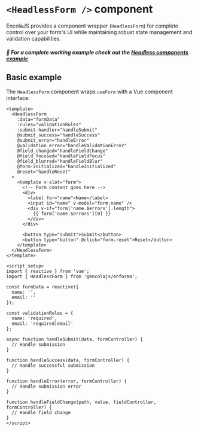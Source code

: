 # `<HeadlessForm />` component

<!-- 
This page should provide:
1. Overview of useForm composable and HeadlessForm component
2. API reference for returned properties and methods
3. Basic implementation examples
4. Form state management
5. Handling validation and submission
6. Integration with fields and other components
7. Common patterns and best practices
8. Advanced usage examples
-->

<TabNav :items="[
    { label: 'Usage', link: '/headless/form' },
    { label: 'API', link: '/headless/form_api' },
]" />

EncolaJS provides a component wrapper (`HeadlessForm`) for complete control over your form's UI while maintaining robust state management and validation capabilities.

##### :notebook_with_decorative_cover: For a complete working example check out the [Headless components example](/examples/headless-components)

## Basic example

The `HeadlessForm` component wraps `useForm` with a Vue component interface:

```vue
<template>
  <HeadlessForm
    :data="formData"
    :rules="validationRules"
    :submit-handler="handleSubmit"
    @submit_success="handleSuccess"
    @submit_error="handleError"
    @validation_error="handleValidationError"
    @field_changed="handleFieldChange"
    @field_focused="handleFieldFocus"
    @field_blurred="handleFieldBlur"
    @form-initialized="handleInitialized"
    @reset="handleReset"
  >
    <template v-slot="form">
      <!-- Form content goes here -->
      <div>
        <label for="name">Name</label>
        <input id="name" v-model="form.name" />
        <div v-if="form['name.$errors'].length">
          {{ form['name.$errors'][0] }}
        </div>
      </div>
        
      <button type="submit">Submit</button>
      <button type="button" @click="form.reset">Reset</button>
    </template>
  </HeadlessForm>
</template>

<script setup>
import { reactive } from 'vue';
import { HeadlessForm } from '@encolajs/enforma';

const formData = reactive({
  name: '',
  email: ''
});

const validationRules = {
  name: 'required',
  email: 'required|email'
};

async function handleSubmit(data, formController) {
  // Handle submission
}

function handleSuccess(data, formController) {
  // Handle successful submission
}

function handleError(error, formController) {
  // Handle submission error
}

function handleFieldChange(path, value, fieldController, formController) {
  // Handle field change
}
</script>
```